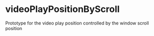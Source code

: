 # videoPlayPositionByScroll
Prototype for the video play position controlled by the window scroll position
